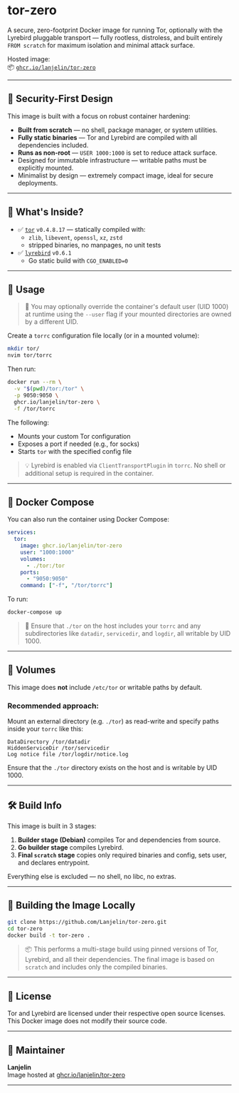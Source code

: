 # tor-zero

A secure, zero-footprint Docker image for running Tor, optionally with the Lyrebird pluggable transport — fully rootless, distroless, and built entirely `FROM scratch` for maximum isolation and minimal attack surface.

Hosted image:\
📦 [`ghcr.io/lanjelin/tor-zero`](https://ghcr.io/lanjelin/tor-zero)

---

## 🔐 Security-First Design

This image is built with a focus on robust container hardening:

- **Built from scratch** — no shell, package manager, or system utilities.
- **Fully static binaries** — Tor and Lyrebird are compiled with all dependencies included.
- **Runs as non-root** — `USER 1000:1000` is set to reduce attack surface.
- Designed for immutable infrastructure — writable paths must be explicitly mounted.
- Minimalist by design — extremely compact image, ideal for secure deployments.

---

## 🧱 What's Inside?

- ✅ [`tor`](https://gitlab.torproject.org/tpo/core/tor) `v0.4.8.17` — statically compiled with:
  - `zlib`, `libevent`, `openssl`, `xz`, `zstd`
  - stripped binaries, no manpages, no unit tests
- ✅ [`lyrebird`](https://gitlab.torproject.org/tpo/anti-censorship/pluggable-transports/lyrebird) `v0.6.1`
  - Go static build with `CGO_ENABLED=0`

---

## 🚀 Usage

> 🧑 You may optionally override the container's default user (UID 1000) at runtime using the `--user` flag if your mounted directories are owned by a different UID.

Create a `torrc` configuration file locally (or in a mounted volume):

```bash
mkdir tor/
nvim tor/torrc
```

Then run:

```bash
docker run --rm \
  -v "$(pwd)/tor:/tor" \
  -p 9050:9050 \
  ghcr.io/lanjelin/tor-zero \
  -f /tor/torrc
```

The following:

- Mounts your custom Tor configuration
- Exposes a port if needed (e.g., for socks)
- Starts `tor` with the specified config file

> 💡 Lyrebird is enabled via `ClientTransportPlugin` in `torrc`. No shell or additional setup is required in the container.

---

## 🧩 Docker Compose

You can also run the container using Docker Compose:

```yaml
services:
  tor:
    image: ghcr.io/lanjelin/tor-zero
    user: "1000:1000"
    volumes:
      - ./tor:/tor
    ports:
      - "9050:9050"
    command: ["-f", "/tor/torrc"]
```

To run:

```bash
docker-compose up
```

> 📌 Ensure that `./tor` on the host includes your `torrc` and any subdirectories like `datadir`, `servicedir`, and `logdir`, all writable by UID 1000.

---

## 📁 Volumes

This image does **not** include `/etc/tor` or writable paths by default.

### Recommended approach:

Mount an external directory (e.g. `./tor`) as read-write and specify paths inside your `torrc` like this:

```torrc
DataDirectory /tor/datadir
HiddenServiceDir /tor/servicedir
Log notice file /tor/logdir/notice.log
```

Ensure that the `./tor` directory exists on the host and is writable by UID 1000.

---

## 🛠️ Build Info

This image is built in 3 stages:

1. **Builder stage (Debian)** compiles Tor and dependencies from source.
2. **Go builder stage** compiles Lyrebird.
3. **Final `scratch` stage** copies only required binaries and config, sets user, and declares entrypoint.

Everything else is excluded — no shell, no libc, no extras.

---

## 🧪 Building the Image Locally

```bash
git clone https://github.com/Lanjelin/tor-zero.git
cd tor-zero
docker build -t tor-zero .
```

> 📦 This performs a multi-stage build using pinned versions of Tor, Lyrebird, and all their dependencies. The final image is based on `scratch` and includes only the compiled binaries.

---

## 📜 License

Tor and Lyrebird are licensed under their respective open source licenses. This Docker image does not modify their source code.

---

## 👤 Maintainer

**Lanjelin**\
Image hosted at [ghcr.io/lanjelin/tor-zero](https://ghcr.io/lanjelin/tor-zero)

---



